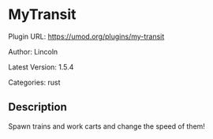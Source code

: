 # MyTransit

Plugin URL: https://umod.org/plugins/my-transit

Author: Lincoln

Latest Version: 1.5.4

Categories: rust

## Description

Spawn trains and work carts and change the speed of them!
